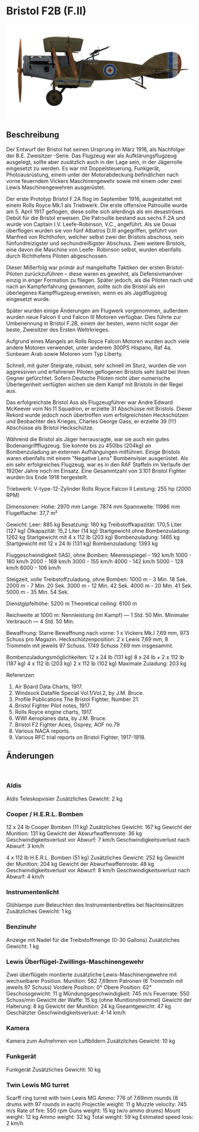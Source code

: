 ﻿# Bristol F2B (F.II)

![bristolf2bf2](../images/bristolf2bf2.png)

## Beschreibung

Der Entwurf der Bristol hat seinen Ursprung im März 1916, als Nachfolger der B.E. Zweisitzer -Serie. Das Flugzeug war als Aufklärungsflugzeug ausgelegt, sollte aber zusätzlich auch in der Lage sein, in der Jägerrolle eingesetzt zu werden. Es war mit Doppelsteuerung, Funkgerät, Photoausrüstung, einem unter der Motorabdeckung befindlichen nach vorne feuerndem Vickers Maschinengewehr sowie mit einem oder zwei Lewis Maschinengewehren ausgerüstet.

Der erste Prototyp Bristol F.2A flog im September 1916, ausgestattet mit einem Rolls Royce Mk.1 als Triebwerk. Die erste offensive Patrouille wurde am 5. April 1917 geflogen, diese sollte sich allerdings als ein desaströses Debüt für die Bristol erweisen. Die Patrouille bestand aus sechs F.2A und wurde von Captain I.V. Leefe-Robinson, V.C., angeführt. Als sie Douai überflogen wurden sie von fünf Albatros D.III angegriffen, geführt von Manfred von Richthofen, welcher selbst zwei der Bristols abschoss, sein fünfundreizigster und sechundreißigster Abschuss. Zwei weitere Bristols, eine davon die Maschine von Leefe- Robinson selbst, wurden ebenfalls durch Richthofens Piloten abgeschossen.

Dieser Mißerfolg war primär auf mangelhafte Taktiken der ersten Bristol-Piloten zurückzuführen – diese waren es gewohnt, als Defensivmanöver einzig in enger Formation zu fliegen. Später jedoch, als die Piloten nach und nach an Kampferfahrung gewannen, sollte sich die Bristol als ein überlegenes Kampfflugzeug erweisen, wenn es als Jagdflugzeug eingesetzt wurde.

Später wurden einige Änderungen am Flugwerk vorgenommen, außerdem wurden neue Falcon II und Falcon III Motoren verfügbar. Dies führte zur Umbenennung in Bristol F.2B, einem der besten, wenn nicht sogar der beste, Zweisitzer des Ersten Weltrkrieges. 

Aufgrund eines Mangels an Rolls Royce Falcon Motoren wurden auch viele andere Motoren verwendet, unter anderem 300PS Hispano, Raf 4a, Sunbeam Arab sowie Motoren vom Typ Liberty.

Schnell, mit guter Steigrate, robust, sehr schnell im Sturz, wurden die von aggressiven und erfahrenen Piloten geflogenen Bristols sehr bald bei ihren Gegner gefürchtet. Sofern Deutsche Piloten nicht über numerische Überlegenheit verfügten wichen sie dem Kampf mit Bristols in der Regel aus.

Das erfolgreichste Bristol Ass als Flugzeugführer war Andre Edward McKeever vom No.11 Squadron, er erzielte 31 Abschüsse mit Bristols. Dieser Rekord wurde jedoch noch übertroffen vom erfolgreichsten Heckschützen und Beobachter des Krieges, Charles George Gass, er erzielte 39 (!!!) Abschüsse als Bristol Heckschütze.

Während die Bristol als Jäger herrausragte, war sie auch ein gutes Bodenangriffflugzeug. Sie konnte bis zu 450lbs (204kg) an Bombenzuladung an externen Aufhängungen mitführen. Einige Bristols waren ebenfalls mit einem "Negative Lens" Bombenvisier ausgerüstet.
Als ein sehr erfolgreiches Flugzeug, war es in den RAF Staffeln im Verlaufe der 1920er Jahre noch im Einsatz. Eine Gesammtzahl von 3.101 Bristol Fighter wurden bis Ende 1918 hergestellt.


Triebwerk: V-type-12-Zylinder Rolls Royce Falcon II
Leistung: 255 hp (2000 RPM)

Dimensionen:
Hohe: 2970 mm
Lange: 7874 mm
Spannweite: 11986 mm
Flugelflache: 37,7 m²

Gewicht:
Leer: 885 kg
Besatzung: 160 kg
Treibstoffkapazität: 170,5 Liter (127 kg)
Ölkapazität: 15,2 Liter (14 kg)
Startgewicht ohne Bombenzuladung: 1262 kg
Startgewicht mit 4 x 112 lb (203 kg) Bombenzuladung: 1465 kg
Startgewicht mit 12 x 24 lb (131 kg) Bombenzuladung: 1393 kg

Fluggeschwindigkeit (IAS), ohne Bomben:
Meeresspiegel - 192 km/h
1000 - 180 km/h
2000 - 168 km/h
3000 - 155 km/h
4000 - 142 km/h
5000 - 128 km/h
6000 - 106 km/h

Steigzeit, volle Treibstoffzuladung, ohne Bomben:
1000 m -  3 Min. 18 Sek.
2000 m -  7 Min. 20 Sek.
3000 m - 12 Min. 42 Sek.
4000 m - 20 Min. 41 Sek.
5000 m - 35 Min. 54 Sek.

Dienstgipfelhöhe: 5200 m
Theoretical ceiling: 6100 m

Reichweite at 1000 m:
Nennleistung (im Kampf) — 1 Std. 50 Min.
Minimaler Verbrauch     — 4 Std. 50 Min.

Bewaffnung:
Starre Bewaffnung nach vorne: 1 x Vickers Mk.I 7,69 mm, 973 Schuss pro Magazin.
Heckschützenposition: 2 x Lewis 7,69 mm, 8 Trommeln mit jeweils 97 Schuss.
1749 Schuss 7,69 mm insgesammt.

Bombenzuladungsmöglichkeiten:
12 x 24 lb (131 kg)
8 x 24 lb + 2 x 112 lb (187 kg)
4 x 112 lb (203 kg)
2 x 112 lb (102 kg)
Maximale Zuladung: 203 kg

Referenzen
1) Air Board Data Charts, 1917.
2) Windsock Datafile Special Vol.1/Vol.2, by J.M. Bruce.
3) Profile Publications The Bristol Fighter, Number 21.
4) Bristol Fighter Pilot notes, 1917.
5) Rolls Royce engine charts, 1917.
6) WWI Aeroplanes data, by J.M. Bruce.
7) Bristol F2 Fighter Aces, Osprey, AOF no.79
8) Various NACA reports.
9) Various RFC trial reports on Bristol Fighter, 1917-1918.

## Änderungen
﻿

### Aldis

Aldis Teleskopvisier
Zusätzliches Gewicht: 2 kg
﻿

### Cooper / H.E.R.L. Bomben

12 x 24 lb Cooper Bomben (11 kg)
Zusätzliches Gewicht: 167 kg
Gewicht der Munition: 131 kg
Gewicht der Abwurfwaffenroste: 36 kg
Geschwindigkeitsverlust vor Abwurf: 7 km/h
Geschwindigkeitsverlust nach Abwurf: 3 km/h

4 x 112 lb H.E.R.L. Bomben (51 kg)
Zusätzliches Gewicht: 252 kg
Gewicht der Munition: 204 kg
Gewicht der Abwurfwaffenroste: 48 kg
Geschwindigkeitsverlust vor Abwurf: 8 km/h
Geschwindigkeitsverlust nach Abwurf: 4 km/h﻿

### Instrumentenlicht

Glühlampe zum Beleuchten des Instrumentenbrettes bei Nachteinsätzen
Zusätzliches Gewicht: 1 kg
﻿

### Benzinuhr

Anzeige mit Nadel für die Treibstoffmenge (0-30 Gallons)
Zusätzliches Gewicht: 1 kg
﻿

### Lewis Überflügel-Zwillings-Maschinengewehr

Zwei überflügeln montierte zusätzliche Lewis-Maschinengewehre mit wechselbarer Position.
Munition: 582 7,69mm Patronen (6 Trommeln mit jeweils 97 Schuss)
Vordere Position: 0°
Obere Position: 62°
Geschossgewicht: 11 g
Mündungsgeschwindigkeit: 745 m/s
Feuerrate: 550 Schuss/min
Gewicht der Waffe: 15 kg (ohne Munitionstrommel)
Gewicht der Halterung: 8 kg
Gewicht der Munition: 24 kg
Gseamtgewicht: 47 kg
Geschätzter Geschwindigkeitsverlust: 4-14 km/h
﻿

### Kamera

Kamera zum Aufnehmen von Luftbildern
Zusätzliches Gewicht: 10 kg﻿

### Funkgerät

Funkgerät
Zusätzliches Gewicht: 10 kg﻿

### Twin Lewis MG turret

Scarff ring turret with twin Lewis MG
Ammo: 776 of 7.69mm rounds (8 drums with 97 rounds in each)
Projectile weight: 11 g
Muzzle velocity: 745 m/s
Rate of fire: 550 rpm
Guns weight: 15 kg (w/o ammo drums)
Mount weight: 12 kg
Ammo weight: 32 kg
Total weight: 59 kg
Estimated speed loss: 2 km/h